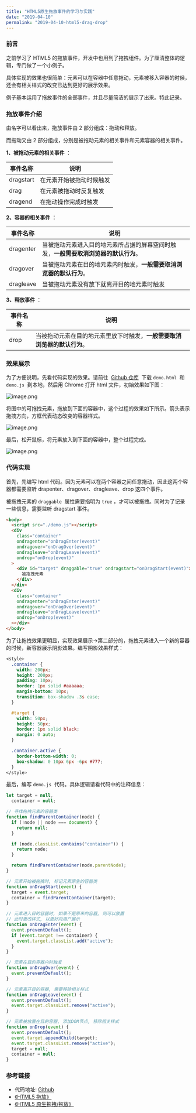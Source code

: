 ```yaml
---
title: "HTML5原生拖放事件的学习与实践"
date: "2019-04-10"
permalink: "2019-04-10-html5-drag-drop"
---
```


### 前言

之前学习了 HTML5 的拖放事件，开发中也用到了拖拽组件。为了厘清整体的逻辑，专门做了一个小例子。

具体实现的效果也很简单：元素可以在容器中任意拖动，元素被移入容器的时候，还会有相关样式的改变已达到更好的展示效果。

例子基本运用了拖放事件的全部事件，并且尽量简洁的展示了出来。特此记录。

### 拖放事件介绍

由名字可以看出来，拖放事件由 2 部分组成：拖动和释放。

而拖动又由 2 部分组成，分别是被拖动元素的相关事件和元素容器的相关事件。

**1、被拖动元素的相关事件** ：

| 事件名称  | 说明                     |
| --------- | ------------------------ |
| dragstart | 在元素开始被拖动时候触发 |
| drag      | 在元素被拖动时反复触发   |
| dragend   | 在拖动操作完成时触发     |

**2、容器的相关事件** ：

| 事件名称  | 说明                                                                                 |
| --------- | ------------------------------------------------------------------------------------ |
| dragenter | 当被拖动元素进入目的地元素所占据的屏幕空间时触发，**一般需要取消浏览器的默认行为**。 |
| dragover  | 当被拖动元素在目的地元素内时触发，**一般需要取消浏览器的默认行为**。                 |
| dragleave | 当被拖动元素没有放下就离开目的地元素时触发                                           |

**3、释放事件** ：

| 事件名称 | 说明                                                                     |
| -------- | ------------------------------------------------------------------------ |
| drop     | 当被拖动元素在目的地元素里放下时触发，**一般需要取消浏览器的默认行为**。 |

### 效果展示

为了方便说明，先看代码实现的效果。请前往  [Github 仓库](https://github.com/dadawanan/html5-drag-drop)  下载 `demo.html`  和 `demo.js`  到本地，然后用 Chrome 打开 html 文件，初始效果如下图：

![image.png](https://cdn.nlark.com/yuque/0/2019/png/233327/1554824440934-6b099e29-5d03-47c8-9fcd-358dfac034ce.png#align=left&display=inline&height=489&name=image.png&originHeight=612&originWidth=329&size=8385&status=done&width=263)

将图中的可拖拽元素，拖放到下面的容器中，这个过程的效果如下所示。箭头表示拖拽方向，方框代表动态改变的容器样式。

![image.png](https://cdn.nlark.com/yuque/0/2019/png/233327/1554824491746-4b790630-bb53-479a-9f5d-eaafef60cb23.png#align=left&display=inline&height=501&name=image.png&originHeight=627&originWidth=364&size=15595&status=done&width=291)

最后，松开鼠标，将元素放入到下面的容器中，整个过程完成。

![image.png](https://cdn.nlark.com/yuque/0/2019/png/233327/1554824562321-b6b1a435-27b5-43ca-abb8-7e63265b839e.png#align=left&display=inline&height=477&name=image.png&originHeight=596&originWidth=315&size=8094&status=done&width=252)

### 代码实现

首先，先编写 html 代码。因为元素可以在两个容器之间任意拖动，因此这两个容器都需要监听 drapenter、dragover、dragleave、drop 这四个事件。

被拖拽元素的 `draggable`  属性需要指明为 `true` ，才可以被拖拽。同时为了记录一些信息，需要监听 dragstart 事件。

```html
<body>
  <script src="./demo.js"></script>
  <div
    class="container"
    ondragenter="onDragEnter(event)"
    ondragover="onDragOver(event)"
    ondragleave="onDragLeave(event)"
    ondrop="onDrop(event)"
  >
    <div id="target" draggable="true" ondragstart="onDragStart(event)">
      被拖拽元素
    </div>
  </div>
  <div
    class="container"
    ondragenter="onDragEnter(event)"
    ondragover="onDragOver(event)"
    ondragleave="onDragLeave(event)"
    ondrop="onDrop(event)"
  ></div>
</body>
```

为了让拖拽效果更明显，实现效果展示->第二部分的，拖拽元素进入一个新的容器的时候，新容器展示阴影效果。编写阴影效果样式：

```css
<style>
  .container {
    width: 200px;
    height: 200px;
    padding: 10px;
    border: 1px solid #aaaaaa;
    margin-bottom: 10px;
    transition: box-shadow .3s ease;
  }

  #target {
    width: 50px;
    height: 50px;
    border: 1px solid black;
    margin: 0 auto;
  }

  .container.active {
    border-bottom-width: 0;
    box-shadow: 0 10px 6px -6px #777;
  }
</style>
```

最后，编写 `demo.js`  代码。具体逻辑请看代码中的注释信息：

```javascript
let target = null,
  container = null;

// 寻找拖拽元素的容器类
function findParentContainer(node) {
  if (!node || node === document) {
    return null;
  }

  if (node.classList.contains("container")) {
    return node;
  }

  return findParentContainer(node.parentNode);
}

// 元素开始被拖拽时, 标记元素原生的容器类
function onDragStart(event) {
  target = event.target;
  container = findParentContainer(target);
}

// 元素进入目的容器时, 如果不是原来的容器, 则可以放置
// 此时更改样式, 以更好向用户展示
function onDragEnter(event) {
  event.preventDefault();
  if (event.target !== container) {
    event.target.classList.add("active");
  }
}

// 元素在目的容器内时触发
function onDragOver(event) {
  event.preventDefault();
}

// 元素离开目的容器, 需要移除相关样式
function onDragLeave(event) {
  event.preventDefault();
  event.target.classList.remove("active");
}

// 元素被放置在目的容器, 添加DOM节点, 移除相关样式
function onDrop(event) {
  event.preventDefault();
  event.target.appendChild(target);
  event.target.classList.remove("active");
  target = null;
  container = null;
}
```

### 参考链接

- 代码地址: [Github](https://github.com/dadawanan/html5-drag-drop)
- [《HTML5 拖放》](http://www.w3school.com.cn/html5/html_5_draganddrop.asp)
- [《HTML5 原生拖拽/拖放》](https://juejin.im/post/5a169d08518825592c07c666)
